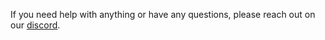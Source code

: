 If you need help with anything or have any questions, please reach out on our [discord](https://discord.gg/yp9zw7j).
